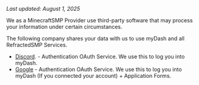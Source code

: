 *Last updated: August 1, 2025*

We as a MinecraftSMP Provider use third-party software that may process your information under certain circumstances.

The following company shares your data with us to use myDash and all RefractedSMP Services.

* [Discord](https://discord.com/privacy). - Authentication OAuth Service. We use this to log you into myDash.
* [Google](https://policies.google.com/privacy) - Authentication OAuth Service. We use this to log you into myDash (If you connected your account) + Application Forms.
